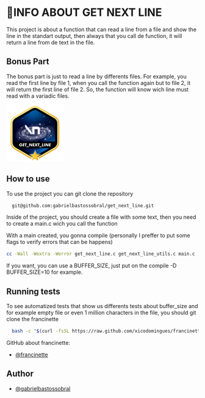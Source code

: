 
# 👤INFO ABOUT GET NEXT LINE

This project is about a function that can read a line from a file and show the line in the standart output, then always that you call de function, it will return a line from de text in the file.

## Bonus Part

The bonus part is just to read a line by differents files. For example, you read the first line by file 1, when you call the function again but to file 2, it will return the first line of file 2. So, the function will know wich line must read with a variadic files.

![Logo](https://github.com/mcombeau/mcombeau/blob/main/42_badges/get_next_linem.png?raw=true)
## How to use

To use the project you can git clone the repository

```bash
  git@github.com:gabrielbastossobral/get_next_line.git
```
Inside of the project, you should create a file with some text, then you need to create a main.c wich you call the function

With a main created, you gonna compile (personally I preffer to put some flags to verify errors that can be happens)
```bash
cc -Wall -Wextra -Werror get_next_line.c get_next_line_utils.c main.c
```

If you want, you can use a BUFFER_SIZE, just put on the compile -D BUFFER_SIZE=10 for example.

## Running tests

To see automatized tests that show us differents tests about buffer_size and for example empty file or even 1 million characters in the file, you should git clone the francinette

```bash
  bash -c "$(curl -fsSL https://raw.github.com/xicodomingues/francinette/master/bin/install.sh)"
```

GitHub about francinette:


- [@francinette](https://github.com/xicodomingues/francinette)


## Author

- [@gabrielbastossobral](https://www.github.com/gabrielbastossobral)
